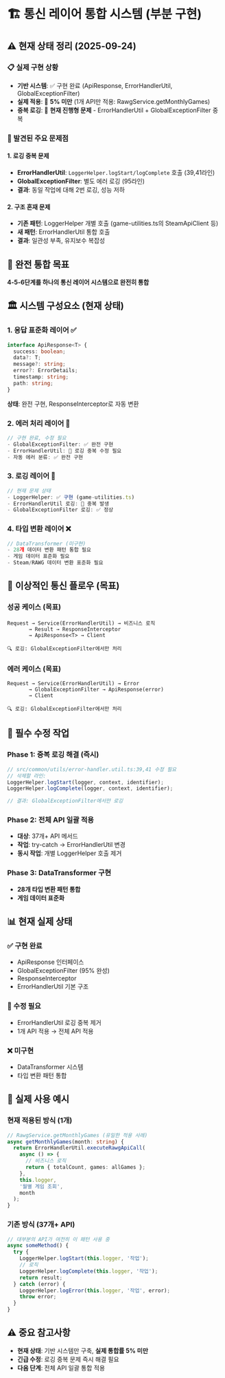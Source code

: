# 🏗️ 통신 레이어 통합 시스템 (부분 구현)

## ⚠️ 현재 상태 정리 (2025-09-24)

### 📋 실제 구현 상황
- **기반 시스템**: ✅ 구현 완료 (ApiResponse, ErrorHandlerUtil, GlobalExceptionFilter)
- **실제 적용**: 🔄 **5% 미만** (1개 API만 적용: RawgService.getMonthlyGames)
- **중복 로깅**: 🚨 **현재 진행형 문제** - ErrorHandlerUtil + GlobalExceptionFilter 중복

### 🚨 발견된 주요 문제점

#### 1. **로깅 중복 문제**
- **ErrorHandlerUtil**: `LoggerHelper.logStart/logComplete` 호출 (39,41라인)
- **GlobalExceptionFilter**: 별도 에러 로깅 (95라인)
- **결과**: 동일 작업에 대해 2번 로깅, 성능 저하

#### 2. **구조 혼재 문제**
- **기존 패턴**: LoggerHelper 개별 호출 (game-utilities.ts의 SteamApiClient 등)
- **새 패턴**: ErrorHandlerUtil 통합 호출
- **결과**: 일관성 부족, 유지보수 복잡성

## 🎯 완전 통합 목표
**4-5-6단계를 하나의 통신 레이어 시스템으로 완전히 통합**

## 🏛️ 시스템 구성요소 (현재 상태)

### 1. 응답 표준화 레이어 ✅
```typescript
interface ApiResponse<T> {
  success: boolean;
  data?: T;
  message?: string;
  error?: ErrorDetails;
  timestamp: string;
  path: string;
}
```
**상태**: 완전 구현, ResponseInterceptor로 자동 변환

### 2. 에러 처리 레이어 🔄
```typescript
// 구현 완료, 수정 필요
- GlobalExceptionFilter: ✅ 완전 구현
- ErrorHandlerUtil: 🔄 로깅 중복 수정 필요
- 자동 에러 분류: ✅ 완전 구현
```

### 3. 로깅 레이어 🚨
```typescript
// 현재 문제 상태
- LoggerHelper: ✅ 구현 (game-utilities.ts)
- ErrorHandlerUtil 로깅: 🚨 중복 발생
- GlobalExceptionFilter 로깅: ✅ 정상
```

### 4. 타입 변환 레이어 ❌
```typescript
// DataTransformer (미구현)
- 28개 데이터 변환 패턴 통합 필요
- 게임 데이터 표준화 필요
- Steam/RAWG 데이터 변환 표준화 필요
```

## 🔄 이상적인 통신 플로우 (목표)

### 성공 케이스 (목표)
```
Request → Service(ErrorHandlerUtil) → 비즈니스 로직
       → Result → ResponseInterceptor
       → ApiResponse<T> → Client

🔍 로깅: GlobalExceptionFilter에서만 처리
```

### 에러 케이스 (목표)
```
Request → Service(ErrorHandlerUtil) → Error
       → GlobalExceptionFilter → ApiResponse(error)
       → Client

🔍 로깅: GlobalExceptionFilter에서만 처리
```

## 🚀 필수 수정 작업

### Phase 1: 중복 로깅 해결 (즉시)
```typescript
// src/common/utils/error-handler.util.ts:39,41 수정 필요
// 삭제할 라인:
LoggerHelper.logStart(logger, context, identifier);
LoggerHelper.logComplete(logger, context, identifier);

// 결과: GlobalExceptionFilter에서만 로깅
```

### Phase 2: 전체 API 일괄 적용
- **대상**: 37개+ API 메서드
- **작업**: try-catch → ErrorHandlerUtil 변경
- **동시 작업**: 개별 LoggerHelper 호출 제거

### Phase 3: DataTransformer 구현
- **28개 타입 변환 패턴 통합**
- **게임 데이터 표준화**

## 📊 현재 실제 상태

### ✅ 구현 완료
- ApiResponse 인터페이스
- GlobalExceptionFilter (95% 완성)
- ResponseInterceptor
- ErrorHandlerUtil 기본 구조

### 🔄 수정 필요
- ErrorHandlerUtil 로깅 중복 제거
- 1개 API 적용 → 전체 API 적용

### ❌ 미구현
- DataTransformer 시스템
- 타입 변환 패턴 통합

## 📝 실제 사용 예시

### 현재 적용된 방식 (1개)
```typescript
// RawgService.getMonthlyGames (유일한 적용 사례)
async getMonthlyGames(month: string) {
  return ErrorHandlerUtil.executeRawgApiCall(
    async () => {
      // 비즈니스 로직
      return { totalCount, games: allGames };
    },
    this.logger,
    '월별 게임 조회',
    month
  );
}
```

### 기존 방식 (37개+ API)
```typescript
// 대부분의 API가 여전히 이 패턴 사용 중
async someMethod() {
  try {
    LoggerHelper.logStart(this.logger, '작업');
    // 로직
    LoggerHelper.logComplete(this.logger, '작업');
    return result;
  } catch (error) {
    LoggerHelper.logError(this.logger, '작업', error);
    throw error;
  }
}
```

## ⚠️ 중요 참고사항
- **현재 상태**: 기반 시스템만 구축, **실제 통합률 5% 미만**
- **긴급 수정**: 로깅 중복 문제 즉시 해결 필요
- **다음 단계**: 전체 API 일괄 통합 적용